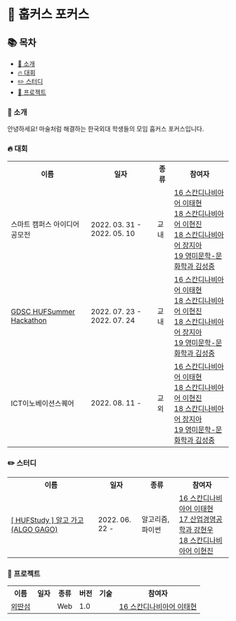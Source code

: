 # :owl: 훕커스 포커스

## :books: 목차

- [:tada: 소개](#tada-소개)
- [:fire: 대회](#fire-대회)
- [:pencil2: 스터디](#pencil2-스터디)
- [:rocket: 프로젝트](#rocket-프로젝트)

### :tada: 소개

안녕하세요! 마술처럼 해결하는 한국외대 학생들의 모임 훕커스 포커스입니다.

### :fire: 대회

<table>
    <tr>
        <th> 이름 </th>
        <th> 일자 </th>
        <th> 종류 </th>
        <th> 참여자 </th>
    </tr>
    <tr>
        <td> 스마트 캠퍼스 아이디어 공모전 </td>
        <td> 2022. 03. 31 - 2022. 05. 10 </td>
        <td> 교내 </td>
        <td>
            <a href="https://github.com/0417taehyun"> 16 스칸디나비아어 이태현 </a> </br>
            <a href="https://github.com/hgene0929"> 18 스칸디나비아어 이현진 </a> </br>
            <a href="https://github.com/jangjia01234"> 18 스칸디나비아어 장지아 </a> </br>
            <a href="https://github.com/joseph-106"> 19 영미문학-문화학과 김성중 </a> </br>
        </td>
    </tr>
    <tr>
        <td> <a href="https://github.com/HUFcus-focus/04_HUFcusFocus_Handsof"> GDSC HUFSummer Hackathon </a> </td>
        <td> 2022. 07. 23 - 2022. 07. 24 </td>
        <td> 교내 </td>
        <td>
            <a href="https://github.com/0417taehyun"> 16 스칸디나비아어 이태현 </a> </br>
            <a href="https://github.com/hgene0929"> 18 스칸디나비아어 이현진 </a> </br>
            <a href="https://github.com/jangjia01234"> 18 스칸디나비아어 장지아 </a> </br>
            <a href="https://github.com/joseph-106"> 19 영미문학-문화학과 김성중 </a> </br>
        </td>
    <tr>
        <td> ICT이노베이션스퀘어 </td>
        <td> 2022. 08. 11 -  </td>
        <td> 교외 </td>
        <td>
            <a href="https://github.com/0417taehyun"> 16 스칸디나비아어 이태현 </a> </br>
            <a href="https://github.com/hgene0929"> 18 스칸디나비아어 이현진 </a> </br>
            <a href="https://github.com/jangjia01234"> 18 스칸디나비아어 장지아 </a> </br>
            <a href="https://github.com/joseph-106"> 19 영미문학-문화학과 김성중 </a> </br>
        </td>
    </tr>        
</table>

### :pencil2: 스터디

<table>
    <tr>
        <th> 이름 </th>
        <th> 일자 </th>
        <th> 종류 </th>
        <th> 참여자 </th>
    </tr>
    <tr>
        <td> <a href="https://github.com/HUFcus-focus/algo-gago"> [ HUFStudy ] 알고 가고(ALGO GAGO) </a> </td>
        <td> 2022. 06. 22 - </td>
        <td> 알고리즘, 파이썬 </td>
        <td>
            <a href="https://github.com/0417taehyun"> 16 스칸디나비아어 이태현 </a> </br>
            <a href="https://github.com/kanghw7730"> 17 산업경영공학과 강현우 </a> </br>
            <a href="https://github.com/hgene0929"> 18 스칸디나비아어 이현진 </a> </br>
        </td>
    </tr>
</table>

### :rocket: 프로젝트

<table>
    <tr>
        <th> 이름 </th>
        <th> 일자 </th>
        <th> 종류 </th>
        <th> 버전 </th>
        <th> 기술 </th>
        <th> 참여자 </th>
    </tr>
    <tr>
        <td> <a href=""> 외딴섬 </a> </td>
        <td>  </td>
        <td> Web </td>
        <td> 1.0 </td>
        <td> </td>
        <td>
            <a href="https://github.com/0417taehyun"> 16 스칸디나비아어 이태현 </a> </br>
        </td>
    </tr>     
</table>
